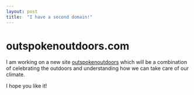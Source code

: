 ```yaml
---
layout: post
title:  "I have a second domain!"
---
```


# outspokenoutdoors.com

I am working on a new site [outspokenoutdoors](outspokenoutdoors.com) which will be a combination of celebrating the outdoors and understanding how we can take care of our climate.

I hope you like it!

